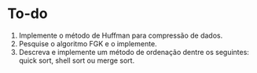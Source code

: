 # To-do

1. Implemente o método de Huffman para compressão de dados. 
2. Pesquise o algoritmo FGK e o implemente.
3. Descreva e implemente um método de ordenação dentre os seguintes: quick sort, shell sort ou merge sort.

